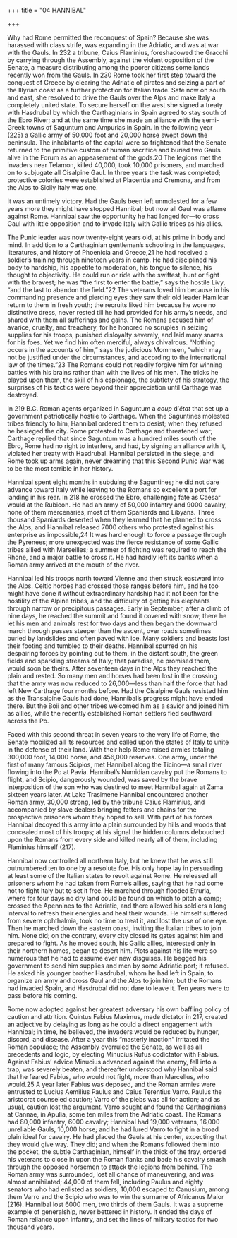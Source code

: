 +++
title = "04 HANNIBAL"

+++

Why had Rome permitted the reconquest of Spain? Because she was harassed with class strife, was expanding in the Adriatic, and was at war with the Gauls. In 232 a tribune, Caius Flaminius, foreshadowed the Gracchi by carrying through the Assembly, against the violent opposition of the Senate, a measure distributing among the poorer citizens some lands recently won from the Gauls. In 230 Rome took her first step toward the conquest of Greece by clearing the Adriatic of pirates and seizing a part of the Illyrian coast as a further protection for Italian trade. Safe now on south and east, she resolved to drive the Gauls over the Alps and make Italy a completely united state. To secure herself on the west she signed a treaty with Hasdrubal by which the Carthaginians in Spain agreed to stay south of the Ebro River; and at the same time she made an alliance with the semi-Greek towns of Saguntum and Ampurias in Spain. In the following year \(225\) a Gallic army of 50,000 foot and 20,000 horse swept down the peninsula. The inhabitants of the capital were so frightened that the Senate returned to the primitive custom of human sacrifice and buried two Gauls alive in the Forum as an appeasement of the gods.20 The legions met the invaders near Telamon, killed 40,000, took 10,000 prisoners, and marched on to subjugate all Cisalpine Gaul. In three years the task was completed; protective colonies were established at Placentia and Cremona, and from the Alps to Sicily Italy was one.

It was an untimely victory. Had the Gauls been left unmolested for a few years more they might have stopped Hannibal; but now all Gaul was aflame against Rome. Hannibal saw the opportunity he had longed for—to cross Gaul with little opposition and to invade Italy with Gallic tribes as his allies.

The Punic leader was now twenty-eight years old, at his prime in body and mind. In addition to a Carthaginian gentleman’s schooling in the languages, literatures, and history of Phoenicia and Greece,21 he had received a soldier’s training through nineteen years in camp. He had disciplined his body to hardship, his appetite to moderation, his tongue to silence, his thought to objectivity. He could run or ride with the swiftest, hunt or fight with the bravest; he was “the first to enter the battle,” says the hostile Livy, “and the last to abandon the field.”22 The veterans loved him because in his commanding presence and piercing eyes they saw their old leader Hamilcar return to them in fresh youth; the recruits liked him because he wore no distinctive dress, never rested till he had provided for his army’s needs, and shared with them all sufferings and gains. The Romans accused him of avarice, cruelty, and treachery, for he honored no scruples in seizing supplies for his troops, punished disloyalty severely, and laid many snares for his foes. Yet we find him often merciful, always chivalrous. “Nothing occurs in the accounts of him,” says the judicious Mommsen, “which may not be justified under the circumstances, and according to the international law of the times.”23 The Romans could not readily forgive him for winning battles with his brains rather than with the lives of his men. The tricks he played upon them, the skill of his espionage, the subtlety of his strategy, the surprises of his tactics were beyond their appreciation until Carthage was destroyed.

In 219 B.C. Roman agents organized in Saguntum a *coup* d’*état* that set up a government patriotically hostile to Carthage. When the Saguntines molested tribes friendly to him, Hannibal ordered them to desist; when they refused he besieged the city. Rome protested to Carthage and threatened war; Carthage replied that since Saguntum was a hundred miles south of the Ebro, Rome had no right to interfere, and had, by signing an alliance with it, violated her treaty with Hasdrubal. Hannibal persisted in the siege, and Rome took up arms again, never dreaming that this Second Punic War was to be the most terrible in her history.

Hannibal spent eight months in subduing the Saguntines; he did not dare advance toward Italy while leaving to the Romans so excellent a port for landing in his rear. In 218 he crossed the Ebro, challenging fate as Caesar would at the Rubicon. He had an army of 50,000 infantry and 9000 cavalry, none of them mercenaries, most of them Spaniards and Libyans. Three thousand Spaniards deserted when they learned that he planned to cross the Alps, and Hannibal released 7000 others who protested against his enterprise as impossible,24 It was hard enough to force a passage through the Pyrenees; more unexpected was the fierce resistance of some Gallic tribes allied with Marseilles; a summer of fighting was required to reach the Rhone, and a major battle to cross it. He had hardly left its banks when a Roman army arrived at the mouth of the river.

Hannibal led his troops north toward Vienne and then struck eastward into the Alps. Celtic hordes had crossed those ranges before him, and he too might have done it without extraordinary hardship had it not been for the hostility of the Alpine tribes, and the difficulty of getting his elephants through narrow or precipitous passages. Early in September, after a climb of nine days, he reached the summit and found it covered with snow; there he let his men and animals rest for two days and then began the downward march through passes steeper than the ascent, over roads sometimes buried by landslides and often paved with ice. Many soldiers and beasts lost their footing and tumbled to their deaths. Hannibal spurred on his despairing forces by pointing out to them, in the distant south, the green fields and sparkling streams of Italy; that paradise, he promised them, would soon be theirs. After seventeen days in the Alps they reached the plain and rested. So many men and horses had been lost in the crossing that the army was now reduced to 26,000—less than half the force that had left New Carthage four months before. Had the Cisalpine Gauls resisted him as the Transalpine Gauls had done, Hannibal’s progress might have ended there. But the Boii and other tribes welcomed him as a savior and joined him as allies, while the recently established Roman settlers fled southward across the Po.

Faced with this second threat in seven years to the very life of Rome, the Senate mobilized all its resources and called upon the states of Italy to unite in the defense of their land. With their help Rome raised armies totaling 300,000 foot, 14,000 horse, and 456,000 reserves. One army, under the first of many famous Scipios, met Hannibal along the Ticino—a small river flowing into the Po at Pavia. Hannibal’s Numidian cavalry put the Romans to flight, and Scipio, dangerously wounded, was saved by the brave interposition of the son who was destined to meet Hannibal again at Zama sixteen years later. At Lake Trasimene Hannibal encountered another Roman army, 30,000 strong, led by the tribune Caius Flaminius, and accompanied by slave dealers bringing fetters and chains for the prospective prisoners whom they hoped to sell. With part of his forces Hannibal decoyed this army into a plain surrounded by hills and woods that concealed most of his troops; at his signal the hidden columns debouched upon the Romans from every side and killed nearly all of them, including Flaminius himself \(217\).

Hannibal now controlled all northern Italy, but he knew that he was still outnumbered ten to one by a resolute foe. His only hope lay in persuading at least some of the Italian states to revolt against Rome. He released all prisoners whom he had taken from Rome’s allies, saying that he had come not to fight Italy but to set it free. He marched through flooded Etruria, where for four days no dry land could be found on which to pitch a camp; crossed the Apennines to the Adriatic, and there allowed his soldiers a long interval to refresh their energies and heal their wounds. He himself suffered from severe ophthalmia, took no time to treat it, and lost the use of one eye. Then he marched down the eastern coast, inviting the Italian tribes to join him. None did; on the contrary, every city closed its gates against him and prepared to fight. As he moved south, his Gallic allies, interested only in their northern homes, began to desert him. Plots against his life were so numerous that he had to assume ever new disguises. He begged his government to send him supplies and men by some Adriatic port; it refused. He asked his younger brother Hasdrubal, whom he had left in Spain, to organize an army and cross Gaul and the Alps to join him; but the Romans had invaded Spain, and Hasdrubal did not dare to leave it. Ten years were to pass before his coming.

Rome now adopted against her greatest adversary his own baffling policy of caution and attrition. Quintus Fabius Maximus, made dictator in 217, created an adjective by delaying as long as he could a direct engagement with Hannibal; in time, he believed, the invaders would be reduced by hunger, discord, and disease. After a year this “masterly inaction” irritated the Roman populace; the Assembly overruled the Senate, as well as all precedents and logic, by electing Minucius Rufus codictator with Fabius. Against Fabius’ advice Minucius advanced against the enemy, fell into a trap, was severely beaten, and thereafter understood why Hannibal said that he feared Fabius, who would not fight, more than Marcellus, who would.25 A year later Fabius was deposed, and the Roman armies were entrusted to Lucius Aemilius Paulus and Caius Terentius Varro. Paulus the aristocrat counseled caution; Varro of the plebs was all for action; and as usual, caution lost the argument. Varro sought and found the Carthaginians at Cannae, in Apulia, some ten miles from the Adriatic coast. The Romans had 80,000 infantry, 6000 cavalry; Hannibal had 19,000 veterans, 16,000 unreliable Gauls, 10,000 horse; and he had lured Varro to fight in a broad plain ideal for cavalry. He had placed the Gauls at his center, expecting that they would give way. They did; and when the Romans followed them into the pocket, the subtle Carthaginian, himself in the thick of the fray, ordered his veterans to close in upon the Roman flanks and bade his cavalry smash through the opposed horsemen to attack the legions from behind. The Roman army was surrounded, lost all chance of maneuvering, and was almost annihilated; 44,000 of them fell, including Paulus and eighty senators who had enlisted as soldiers; 10,000 escaped to Canusium, among them Varro and the Scipio who was to win the surname of Africanus Maior \(216\). Hannibal lost 6000 men, two thirds of them Gauls. It was a supreme example of generalship, never bettered in history. It ended the days of Roman reliance upon infantry, and set the lines of military tactics for two thousand years.


